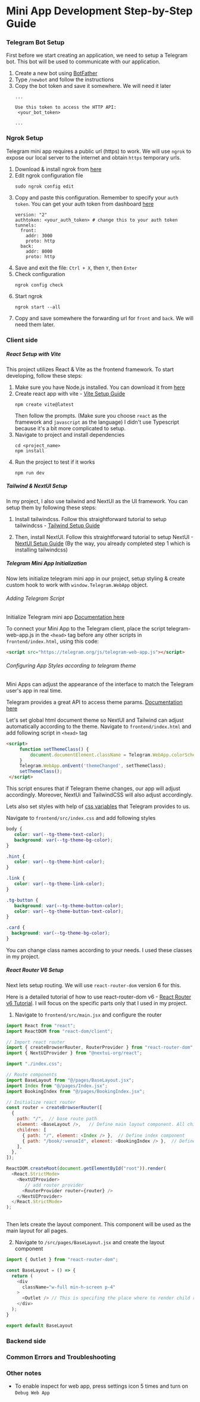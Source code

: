 # Mini App Development Step-by-Step Guide

### Telegram Bot Setup
First before we start creating an application, we need to setup a Telegram bot. This bot will be used to communicate with our application.

1. Create a new bot using [BotFather](https://t.me/botfather)
2. Type `/newbot` and follow the instructions
3. Copy the bot token and save it somewhere. We will need it later
   ```
   ...
   
   Use this token to access the HTTP API:
    <your_bot_token>
   
   ...
   ```

### Ngrok Setup
Telegram mini app requires a public url (https) to work. We will use `ngrok` to expose our local server to the internet and obtain `https` temporary urls.

1. Download & install ngrok from [here](https://ngrok.com/download)
2. Edit ngrok configuration file 
   ```
   sudo ngrok config edit      
   ```
3. Copy and paste this configuration. Remember to specify your `auth token`. You can get your auth token from dashboard [here](https://dashboard.ngrok.com/get-started/your-authtoken)
   ```
   version: "2"
   authtoken: <your_auth_token> # change this to your auth token
   tunnels:
     front:
       addr: 3000
       proto: http
     back:
       addr: 8000
       proto: http   
   ```
4. Save and exit the file: `Ctrl + X`, then `Y`, then `Enter`
5. Check configuration
   ```
   ngrok config check
   ```
6. Start ngrok
   ```
   ngrok start --all
   ```
7. Copy and save somewhere the forwarding url for `front` and `back`. We will need them later.


### Client side

##### React Setup with Vite
This project utilizes React & Vite as the frontend framework. To start developing, follow these steps:

1. Make sure you have Node.js installed. You can download it from [here](https://nodejs.org/en/download/)
2. Create react app with vite - [Vite Setup Guide](https://vitejs.dev/guide/#scaffolding-your-first-vite-project)
   ```
   npm create vite@latest
   ```
   Then follow the prompts. (Make sure you choose `react` as the framework and `javascript` as the language) I didn't use Typescript because it's a bit more complicated to setup.
3. Navigate to project and install dependencies
   ```
   cd <project_name>
   npm install
   ```
4. Run the project to test if it works
   ```
   npm run dev
   ```
   
##### Tailwind & NextUI Setup

In my project, I also use tailwind and NextUI as the UI framework. You can setup them by following these steps:

1. Install tailwindcss. Follow this straightforward tutorial to setup tailwindcss - [Tailwind Setup Guide](https://tailwindcss.com/docs/installation)

2. Then, install NextUI. Follow this straightforward tutorial to setup NextUI - [NextUI Setup Guide](https://nextui.org/docs/guide/installation) (By the way, you already completed step 1 which is installing tailwindcss)

##### Telegram Mini App Initialization

Now lets initialize telegram mini app in our project, setup styling & create custom hook to work with `window.Telegram.WebApp` object.

###### Adding Telegram Script

Initialize Telegram mini app [Documentation here](https://core.telegram.org/widgets/login#initialization)

To connect your Mini App to the Telegram client, place the script telegram-web-app.js in the `<head>` tag before any other scripts in `frontend/index.html`, using this code:
   ```html
   <script src="https://telegram.org/js/telegram-web-app.js"></script>
   ```

###### Configuring App Styles according to telegram theme

Mini Apps can adjust the appearance of the interface to match the Telegram user's app in real time. 

Telegram provides a great API to access theme params. [Documentation here](https://core.telegram.org/bots/webapps#themeparams)

Let's set global html document theme so NextUI and Tailwind can adjust automatically according to the theme. Navigate to `frontend/index.html` and add following script in `<head>` tag

```html
<script>
     function setThemeClass() {
         document.documentElement.className = Telegram.WebApp.colorScheme;
     }
     Telegram.WebApp.onEvent('themeChanged', setThemeClass);
     setThemeClass();
 </script>
```

This script ensures that if Telegram theme changes, our app will adjust accordingly. Moreover, NextUi and TailwindCSS will also adjust accordingly.

Lets also set styles with help of [css variables](https://core.telegram.org/bots/webapps#themeparams) that Telegram provides to us.

Navigate to `frontend/src/index.css` and add following styles

```css
body {
   color: var(--tg-theme-text-color);
   background: var(--tg-theme-bg-color);
}

.hint { 
   color: var(--tg-theme-hint-color);
}

.link {
   color: var(--tg-theme-link-color);
}

.tg-button {
   background: var(--tg-theme-button-color);
   color: var(--tg-theme-button-text-color);
}

.card {
  background: var(--tg-theme-bg-color);
}
```

You can change class names according to your needs. I used these classes in my project.

##### React Router V6 Setup

Next lets setup routing. We will use `react-router-dom` version 6 for this.

Here is a detailed tutorial of how to use react-router-dom v6 - [React Router v6 Tutorial](https://reactrouter.com/en/6.16.0/start/tutorial). I will focus on the specific parts only that I used in my project.

1. Navigate to `frontend/src/main.jsx` and configure the router
```javascript
import React from "react";
import ReactDOM from "react-dom/client";

// Import react router
import { createBrowserRouter, RouterProvider } from "react-router-dom";
import { NextUIProvider } from "@nextui-org/react";

import "./index.css";

// Route components
import BaseLayout from "@/pages/BaseLayout.jsx";
import Index from "@/pages/Index.jsx";
import BookingIndex from "@/pages/BookingIndex.jsx";

// Initialize react router
const router = createBrowserRouter([
  {
    path: "/",  // base route path
    element: <BaseLayout />,   // Define main layout component. All child routes will be rendered inside this component
    children: [
      { path: "/", element: <Index /> },  // Define index component
      { path: "/book/:venueId", element: <BookingIndex /> },  // Define booking index component. Notice that it has venueId parameter in the url
    ],
  },
]);

ReactDOM.createRoot(document.getElementById("root")).render(
  <React.StrictMode>
    <NextUIProvider>
       // add router provider
      <RouterProvider router={router} />
    </NextUIProvider>
  </React.StrictMode>
);
 
```

Then lets create the layout component. This component will be used as the main layout for all pages.

2. Navigate to `/src/pages/BaseLayout.jsx` and create the layout component
```javascript
import { Outlet } from "react-router-dom";

const BaseLayout = () => {
  return (
    <div
      className="w-full min-h-screen p-4"
    >
      <Outlet /> // This is specifing the place where to render child routes
    </div>
  );
}

export default BaseLayout
```


### Backend side

### Common Errors and Troubleshooting

### Other notes
- To enable inspect for web app, press settings icon 5 times and turn on `Debug Web App`
